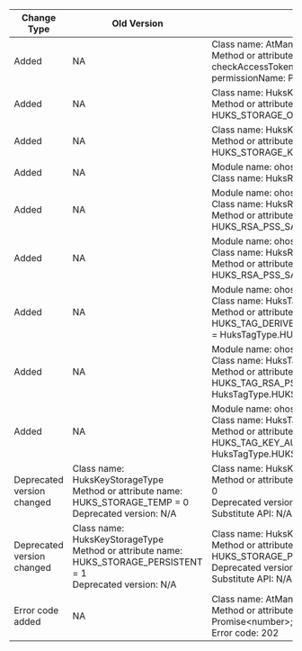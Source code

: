 | Change Type | Old Version | New Version | d.ts File |
| ---- | ------ | ------ | -------- |
|Added|NA|Class name: AtManager<br>Method or attribute name: checkAccessTokenSync(tokenID: number, permissionName: Permissions): GrantStatus;|@ohos.abilityAccessCtrl.d.ts|
|Added|NA|Class name: HuksKeyStorageType<br>Method or attribute name: HUKS_STORAGE_ONLY_USED_IN_HUKS = 2|@ohos.security.huks.d.ts|
|Added|NA|Class name: HuksKeyStorageType<br>Method or attribute name: HUKS_STORAGE_KEY_EXPORT_ALLOWED = 3|@ohos.security.huks.d.ts|
|Added|NA|Module name: ohos.security.huks<br>Class name: HuksRsaPssSaltLenType|@ohos.security.huks.d.ts|
|Added|NA|Module name: ohos.security.huks<br>Class name: HuksRsaPssSaltLenType<br>Method or attribute name: HUKS_RSA_PSS_SALT_LEN_DIGEST = 0|@ohos.security.huks.d.ts|
|Added|NA|Module name: ohos.security.huks<br>Class name: HuksRsaPssSaltLenType<br>Method or attribute name: HUKS_RSA_PSS_SALT_LEN_MAX = 1|@ohos.security.huks.d.ts|
|Added|NA|Module name: ohos.security.huks<br>Class name: HuksTag<br>Method or attribute name: HUKS_TAG_DERIVED_AGREED_KEY_STORAGE_FLAG = HuksTagType.HUKS_TAG_TYPE_UINT \| 29|@ohos.security.huks.d.ts|
|Added|NA|Module name: ohos.security.huks<br>Class name: HuksTag<br>Method or attribute name: HUKS_TAG_RSA_PSS_SALT_LEN_TYPE = HuksTagType.HUKS_TAG_TYPE_UINT \| 30|@ohos.security.huks.d.ts|
|Added|NA|Module name: ohos.security.huks<br>Class name: HuksTag<br>Method or attribute name: HUKS_TAG_KEY_AUTH_PURPOSE = HuksTagType.HUKS_TAG_TYPE_UINT \| 311|@ohos.security.huks.d.ts|
|Deprecated version changed|Class name: HuksKeyStorageType<br>Method or attribute name: HUKS_STORAGE_TEMP = 0<br>Deprecated version: N/A|Class name: HuksKeyStorageType<br>Method or attribute name: HUKS_STORAGE_TEMP = 0<br>Deprecated version: 10<br>Substitute API: N/A|@ohos.security.huks.d.ts|
|Deprecated version changed|Class name: HuksKeyStorageType<br>Method or attribute name: HUKS_STORAGE_PERSISTENT = 1<br>Deprecated version: N/A|Class name: HuksKeyStorageType<br>Method or attribute name: HUKS_STORAGE_PERSISTENT = 1<br>Deprecated version: 10<br>Substitute API: N/A|@ohos.security.huks.d.ts|
|Error code added|NA|Class name: AtManager<br>Method or attribute name: getVersion(): Promise\<number>;<br>Error code: 202|@ohos.abilityAccessCtrl.d.ts|
